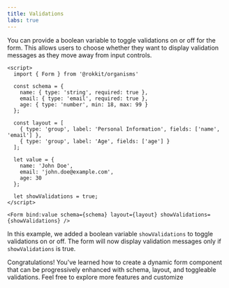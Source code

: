 ```yaml
---
title: Validations
labs: true
---
```


You can provide a boolean variable to toggle validations on or off for the form. This allows users to choose whether they want to display validation messages as they move away from input controls.

```svelte
<script>
  import { Form } from '@rokkit/organisms'

  const schema = {
    name: { type: 'string', required: true },
    email: { type: 'email', required: true },
    age: { type: 'number', min: 18, max: 99 }
  };

  const layout = [
    { type: 'group', label: 'Personal Information', fields: ['name', 'email'] },
    { type: 'group', label: 'Age', fields: ['age'] }
  ];

  let value = {
    name: 'John Doe',
    email: 'john.doe@example.com',
    age: 30
  };

  let showValidations = true;
</script>

<Form bind:value schema={schema} layout={layout} showValidations={showValidations} />

```

In this example, we added a boolean variable `showValidations` to toggle validations on or off. The form will now display validation messages only if `showValidations` is true.

Congratulations! You've learned how to create a dynamic form component that can be progressively enhanced with schema, layout, and toggleable validations. Feel free to explore more features and customize
